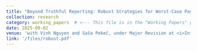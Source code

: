 ```yaml
---
title: "Beyond Truthful Reporting: Robust Strategies for Worst-Case Payoff Maximization in Large Markets"
collection: research
category: working_papers  # <--- This file is in the "Working Papers" group
date: 2025-09-02
venue: 'with Vinh Nguyen and Saša Pekeč, under Major Revision at <i>Information Systems Research</i>'
link: '/files/robust.pdf'
---
```

